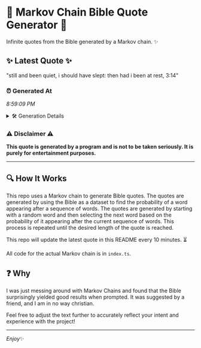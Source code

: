 # 📖 Markov Chain Bible Quote Generator 📖

Infinite quotes from the Bible generated by a Markov chain. ✨

## ✨ Latest Quote ✨
"still and been quiet, i should have slept: then had i been at rest, 3:14"

### ⏰ Generated At
*8:59:09 PM*

<details>
    <summary>🛠️ Generation Details</summary>
    <p>
        <strong>🌱 Seed:</strong> still<br>
        <strong>🔄 Iterations:</strong> 14<br>
        <strong>📜 Context History:</strong><br>[ still ]: and<br>[ still, and ]: been<br>[ still, and, been ]: quiet,<br>[ still, and, been, quiet, ]: i<br>[ still, and, been, quiet,, i ]: should<br>[ still, and, been, quiet,, i, should ]: have<br>[ and, been, quiet,, i, should, have ]: slept:<br>[ been, quiet,, i, should, have, slept: ]: then<br>[ quiet,, i, should, have, slept:, then ]: had<br>[ i, should, have, slept:, then, had ]: i<br>[ should, have, slept:, then, had, i ]: been<br>[ have, slept:, then, had, i, been ]: at<br>[ slept:, then, had, i, been, at ]: rest,<br>[ then, had, i, been, at, rest, ]: 3:14<br>
    </p>
</details>

### ⚠️ Disclaimer ⚠️
**This quote is generated by a program and is not to be taken seriously. It is purely for entertainment purposes.**

---

## 🔍 How It Works

This repo uses a Markov chain to generate Bible quotes. The quotes are generated by using the Bible as a dataset to find the probability of a word appearing after a sequence of words. The quotes are generated by starting with a random word and then selecting the next word based on the probability of it appearing after the current sequence of words. This process is repeated until the desired length of the quote is reached.

This repo will update the latest quote in this README every 10 minutes. ⏳

All code for the actual Markov chain is in `index.ts`.

## ❓ Why

I was just messing around with Markov Chains and found that the Bible surprisingly yielded good results when prompted. 
It was suggested by a friend, and I am in no way christian.

Feel free to adjust the text further to accurately reflect your intent and experience with the project!

---

*Enjoy*✨

